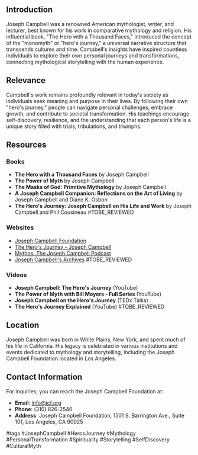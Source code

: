 ## Introduction
Joseph Campbell was a renowned American mythologist, writer, and lecturer, best known for his work in comparative mythology and religion. His influential book, "The Hero with a Thousand Faces," introduced the concept of the "monomyth" or "hero's journey," a universal narrative structure that transcends cultures and time. Campbell's insights have inspired countless individuals to explore their own personal journeys and transformations, connecting mythological storytelling with the human experience.

## Relevance
Campbell's work remains profoundly relevant in today's society as individuals seek meaning and purpose in their lives. By following their own "hero's journey," people can navigate personal challenges, embrace growth, and contribute to societal transformation. His teachings encourage self-discovery, resilience, and the understanding that each person's life is a unique story filled with trials, tribulations, and triumphs.

## Resources

### Books
- **The Hero with a Thousand Faces** by Joseph Campbell
- **The Power of Myth** by Joseph Campbell
- **The Masks of God: Primitive Mythology** by Joseph Campbell
- **A Joseph Campbell Companion: Reflections on the Art of Living** by Joseph Campbell and Diane K. Osbon
- **The Hero's Journey: Joseph Campbell on His Life and Work** by Joseph Campbell and Phil Cousineau #TOBE_REVIEWED

### Websites
- [Joseph Campbell Foundation](https://www.jcf.org)
- [The Hero's Journey - Joseph Campbell](https://www.josephcampbell.com)
- [Mythos: The Joseph Campbell Podcast](https://www.josephcampbell.com/podcast)
- [Joseph Campbell's Archives](https://www.jcf.org/archives) #TOBE_REVIEWED

### Videos
- **Joseph Campbell: The Hero's Journey** (YouTube)
- **The Power of Myth with Bill Moyers - Full Series** (YouTube)
- **Joseph Campbell on the Hero's Journey** (TEDx Talks)
- **The Hero's Journey Explained** (YouTube) #TOBE_REVIEWED

## Location
Joseph Campbell was born in White Plains, New York, and spent much of his life in California. His legacy is celebrated in various institutions and events dedicated to mythology and storytelling, including the Joseph Campbell Foundation located in Los Angeles.

## Contact Information
For inquiries, you can reach the Joseph Campbell Foundation at:
- **Email**: info@jcf.org
- **Phone**: (310) 826-2540
- **Address**: Joseph Campbell Foundation, 1501 S. Barrington Ave., Suite 101, Los Angeles, CA 90025

#tags
#JosephCampbell #HerosJourney #Mythology #PersonalTransformation #Spirituality #Storytelling #SelfDiscovery #CulturalMyth
